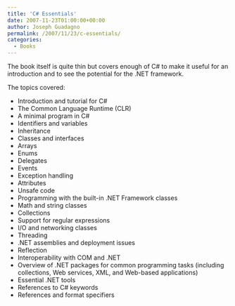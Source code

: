 ```yaml
---
title: 'C# Essentials'
date: 2007-11-23T01:00:00+00:00
author: Joseph Guadagno
permalink: /2007/11/23/c-essentials/
categories:
  - Books
---
```

The book itself is quite thin but covers enough of C# to make it useful for an introduction and to see the potential for the .NET framework.

The topics covered:

* Introduction and tutorial for C#
* The Common Language Runtime (CLR)
* A minimal program in C#
* Identifiers and variables
* Inheritance
* Classes and interfaces
* Arrays
* Enums
* Delegates
* Events
* Exception handling
* Attributes
* Unsafe code
* Programming with the built-in .NET Framework classes
* Math and string classes
* Collections
* Support for regular expressions
* I/O and networking classes
* Threading
* .NET assemblies and deployment issues
* Reflection
* Interoperability with COM and .NET
* Overview of .NET packages for common programming tasks (including collections, Web services, XML, and Web-based applications)
* Essential .NET tools
* References to C# keywords
* References and format specifiers